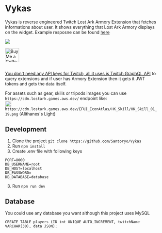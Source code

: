 # Vykas
 Vykas is reverse engineered Twitch Lost Ark Armory Extension that fetches informations about user. It shows everything that Lost Ark Armory displays on the widget. Example resposne can be found [here](https://pastebin.com/1d9Qy0Rp)
 
 ![](https://i.imgur.com/TMMVFjx.jpg)
 
 
<a href='https://ko-fi.com/santoryo' target='_blank'><img height='35' style='border:0px;height:46px;' src='https://az743702.vo.msecnd.net/cdn/kofi3.png?v=0' border='0' alt='Buy Me a Coffee at ko-fi.com' />

##

You don't need any API keys for Twitch, all it uses is [Twitch GraphQL API](https://github.com/mauricew/twitch-graphql-api) to query extensions and if user has Armory Extension then it gets it JWT tokens and gets the data itself.

For assets such as gear, skills or tripods images you can use `https://cdn.lostark.games.aws.dev/` endpoint like:
<br>
<img src="https://cdn.lostark.games.aws.dev/EFUI_IconAtlas/HK_Skill/HK_Skill_01_19.png" height=20> `https://cdn.lostark.games.aws.dev/EFUI_IconAtlas/HK_Skill/HK_Skill_01_19.png` (Alithanes's Light)


## Development

1. Clone the project `git clone https://github.com/Santoryo/Vykas`
2. Run `npm install`
3. Create .env file with following keys
```env
PORT=8000
DB_USERNAME=root
DB_HOST=localhost
DB_PASSWORD=
DB_DATABASE=database
```
3. Run `npm run dev`


## Database
You could use any database you want although this project uses MySQL
```mysql
CREATE TABLE players (ID int UNIQUE AUTO_INCREMENT, twitchName VARCHAR(30), data JSON);
```
